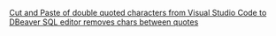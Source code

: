 [Cut and Paste of double quoted characters from Visual Studio Code to DBeaver SQL editor removes chars between quotes](https://github.com/orgs/dbeaver/discussions/11597)